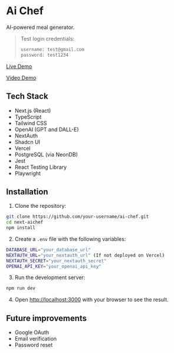 # Ai Chef

AI-powered meal generator.

> Test login credentials:
>
> ```bash
> username: test@gmail.com
> password: test1234
> ```

[Live Demo](https://next-aichef.vercel.app/)

[Video Demo](https://www.loom.com/embed/b49ac0ec07ba4f64a130f1501811931b?sid=ec5fbfd5-9d44-4153-aa92-b92981644a8a)

## Tech Stack

- Next.js (React)
- TypeScript
- Tailwind CSS
- OpenAI (GPT and DALL-E)
- NextAuth
- Shadcn UI
- Vercel
- PostgreSQL (via NeonDB)
- Jest
- React Testing Library
- Playwright

## Installation

1. Clone the repository:

```bash
git clone https://github.com/your-username/ai-chef.git
cd next-aichef
npm install
```

2. Create a `.env` file with the following variables:

```bash
DATABASE_URL="your_database_url"
NEXTAUTH_URL="your_nextauth_url" (If not deployed on Vercel)
NEXTAUTH_SECRET="your_nextauth_secret"
OPENAI_API_KEY="your_openai_api_key"
```

3. Run the development server:

```bash
npm run dev
```

4. Open [http://localhost:3000](http://localhost:3000) with your browser to see the result.

## Future improvements

- Google OAuth
- Email verification
- Password reset

